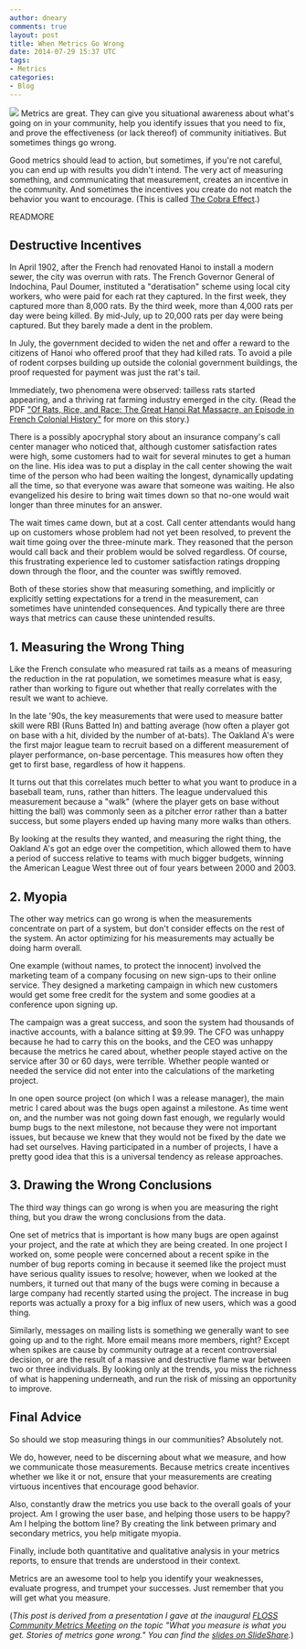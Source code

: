 ```yaml
---
author: dneary
comments: true
layout: post
title: When Metrics Go Wrong
date: 2014-07-29 15:37 UTC
tags: 
- Metrics
categories:
- Blog
---
```

![](blog/metrics-dneary-post.jpg)
Metrics are great. They can give you situational awareness about what's going on in your community, help you identify issues that you need to fix, and prove the effectiveness (or lack thereof) of community initiatives. But sometimes things go wrong. 

Good metrics should lead to action, but sometimes, if you're not careful, you can end up with results you didn't intend. The very act of measuring something, and communicating that measurement, creates an incentive in the community. And sometimes the incentives you create do not match the behavior you want to encourage. (This is called [The Cobra Effect](http://freakonomics.com/2012/10/11/the-cobra-effect-a-new-freakonomics-radio-podcast/).)

READMORE

## Destructive Incentives

In April 1902, after the French had renovated Hanoi to install a modern sewer, the city was overrun with rats. The French Governor General of Indochina, Paul Doumer, instituted a "deratisation" scheme using local city workers, who were paid for each rat they captured. In the first week, they captured more than 8,000 rats. By the third week, more than 4,000 rats per day were being killed. By mid-July, up to 20,000 rats per day were being captured. But they barely made a dent in the problem.

In July, the government decided to widen the net and offer a reward to the citizens of Hanoi who offered proof that they had killed rats. To avoid a pile of rodent corpses building up outside the colonial government buildings, the proof requested for payment was just the rat's tail.

Immediately, two phenomena were observed: tailless rats started appearing, and a thriving rat farming industry emerged in the city. (Read the PDF ["Of Rats, Rice, and Race: The Great Hanoi Rat Massacre, an Episode in French Colonial History"](http://www.freakonomics.com/media/vannrathunt.pdf) for more on this story.) 

There is a possibly apocryphal story about an insurance company's call center manager who noticed that, although customer satisfaction rates were high, some customers had to wait for several minutes to get a human on the line. His idea was to put a display in the call center showing the wait time of the person who had been waiting the longest, dynamically updating all the time, so that everyone was aware that someone was waiting. He also evangelized his desire to bring wait times down so that no-one would wait longer than three minutes for an answer.

The wait times came down, but at a cost. Call center attendants would hang up on customers whose problem had not yet been resolved, to prevent the wait time going over the three-minute mark. They reasoned that the person would call back and their problem would be solved regardless. Of course, this frustrating experience led to customer satisfaction ratings dropping down through the floor, and the counter was swiftly removed.

Both of these stories show that measuring something, and implicitly or explicitly setting expectations for a trend in the measurement, can sometimes have unintended consequences. And typically there are three ways that metrics can cause these unintended results.

## 1. Measuring the Wrong Thing

Like the French consulate who measured rat tails as a means of measuring the reduction in the rat population, we sometimes measure what is easy, rather than working to figure out whether that really correlates with the result we want to achieve.

In the late '90s, the key measurements that were used to measure batter skill were RBI (Runs Batted In) and batting average (how often a player got on base with a hit, divided by the number of at-bats). The Oakland A's were the first major league team to recruit based on a different measurement of player performance, on-base percentage. This measures how often they get to first base, regardless of how it happens.

It turns out that this correlates much better to what you want to produce in a baseball team, runs, rather than hitters. The league undervalued this measurement because a "walk" (where the player gets on base without hitting the ball) was commonly seen as a pitcher error rather than a batter success, but some players ended up having many more walks than others.

By looking at the results they wanted, and measuring the right thing, the Oakland A's got an edge over the competition, which allowed them to have a period of success relative to teams with much bigger budgets, winning the American League West three out of four years between 2000 and 2003.

## 2. Myopia

The other way metrics can go wrong is when the measurements concentrate on part of a system, but don't consider effects on the rest of the system. An actor optimizing for his measurements may actually be doing harm overall.

One example (without names, to protect the innocent) involved the marketing team of a company focusing on new sign-ups to their online service. They designed a marketing campaign in which new customers would get some free credit for the system and some goodies at a conference upon signing up.

The campaign was a great success, and soon the system had thousands of inactive accounts, with a balance sitting at $9.99. The CFO was unhappy because he had to carry this on the books, and the CEO was unhappy because the metrics he cared about, whether people stayed active on the service after 30 or 60 days, were terrible. Whether people wanted or needed the service did not enter into the calculations of the marketing project.

In one open source project (on which I was a release manager), the main metric I cared about was the bugs open against a milestone. As time went on, and the number was not going down fast enough, we regularly would bump bugs to the next milestone, not because they were not important issues, but because we knew that they would not be fixed by the date we had set ourselves. Having participated in a number of projects, I have a pretty good idea that this is a universal tendency as release approaches.

## 3. Drawing the Wrong Conclusions

The third way things can go wrong is when you are measuring the right thing, but you draw the wrong conclusions from the data.

One set of metrics that is important is how many bugs are open against your project, and the rate at which they are being created. In one project I worked on, some people were concerned about a recent spike in the number of bug reports coming in because it seemed like the project must have serious quality issues to resolve; however, when we looked at the numbers, it turned out that many of the bugs were coming in because a large company had recently started using the project. The increase in bug reports was actually a proxy for a big influx of new users, which was a good thing.

Similarly, messages on mailing lists is something we generally want to see going up and to the right. More email means more members, right? Except when spikes are cause by community outrage at a recent controversial decision, or are the result of a massive and destructive flame war between two or three individuals. By looking only at the trends, you miss the richness of what is happening underneath, and run the risk of missing an opportunity to improve.

## Final Advice

So should we stop measuring things in our communities? Absolutely not.

We do, however, need to be discerning about what we measure, and how we communicate those measurements. Because metrics create incentives whether we like it or not, ensure that your measurements are creating virtuous incentives that encourage good behavior.

Also, constantly draw the metrics you use back to the overall goals of your project. Am I growing the user base, and helping those users to be happy? Am I helping the bottom line? By creating the link between primary and secondary metrics, you help mitigate myopia.

Finally, include both quantitative and qualitative analysis in your metrics reports, to ensure that trends are understood in their context.

Metrics are an awesome tool to help you identify your weaknesses, evaluate progress, and trumpet your successes. Just remember that you will get what you measure.

(*This post is derived from a presentation I gave at the inaugural [FLOSS Community Metrics Meeting](http://flosscommunitymetrics.org/) on the topic "What you measure is what you get. Stories of metrics gone wrong." You can find the [slides on SlideShare](http://www.slideshare.net/nearyd/metrics-gone-bad).*)

